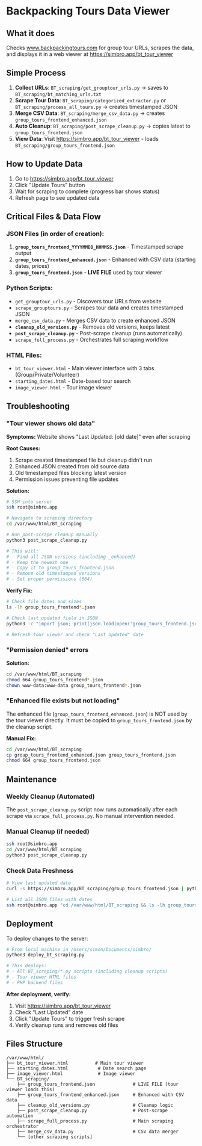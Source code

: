 # Backpacking Tours Data Viewer

## What it does
Checks www.backpackingtours.com for group tour URLs, scrapes the data, and displays it in a web viewer at https://simbro.app/bt_tour_viewer

## Simple Process
1. **Collect URLs**: `BT_scraping/get_grouptour_urls.py` → saves to `BT_scraping/bt_matching_urls.txt`
2. **Scrape Tour Data**: `BT_scraping/categorized_extractor.py` or `BT_scraping/process_all_tours.py` → creates timestamped JSON
3. **Merge CSV Data**: `BT_scraping/merge_csv_data.py` → creates `group_tours_frontend_enhanced.json`
4. **Auto Cleanup**: `BT_scraping/post_scrape_cleanup.py` → copies latest to `group_tours_frontend.json`
5. **View Data**: Visit https://simbro.app/bt_tour_viewer - loads `BT_scraping/group_tours_frontend.json`

## How to Update Data
1. Go to https://simbro.app/bt_tour_viewer
2. Click "Update Tours" button
3. Wait for scraping to complete (progress bar shows status)
4. Refresh page to see updated data

## Critical Files & Data Flow

### JSON Files (in order of creation):
1. **`group_tours_frontend_YYYYMMDD_HHMMSS.json`** - Timestamped scrape output
2. **`group_tours_frontend_enhanced.json`** - Enhanced with CSV data (starting dates, prices)
3. **`group_tours_frontend.json`** - **LIVE FILE** used by tour viewer

### Python Scripts:
- `get_grouptour_urls.py` - Discovers tour URLs from website
- `scrape_grouptours.py` - Scrapes tour data and creates timestamped JSON
- `merge_csv_data.py` - Merges CSV data to create enhanced JSON
- **`cleanup_old_versions.py`** - Removes old versions, keeps latest
- **`post_scrape_cleanup.py`** - Post-scrape cleanup (runs automatically)
- `scrape_full_process.py` - Orchestrates full scraping workflow

### HTML Files:
- `bt_tour_viewer.html` - Main viewer interface with 3 tabs (Group/Private/Volunteer)
- `starting_dates.html` - Date-based tour search
- `image_viewer.html` - Tour image viewer

## Troubleshooting

### "Tour viewer shows old data"

**Symptoms:** Website shows "Last Updated: [old date]" even after scraping

**Root Causes:**
1. Scrape created timestamped file but cleanup didn't run
2. Enhanced JSON created from old source data
3. Old timestamped files blocking latest version
4. Permission issues preventing file updates

**Solution:**
```bash
# SSH into server
ssh root@simbro.app

# Navigate to scraping directory
cd /var/www/html/BT_scraping

# Run post-scrape cleanup manually
python3 post_scrape_cleanup.py

# This will:
# - Find all JSON versions (including _enhanced)
# - Keep the newest one
# - Copy it to group_tours_frontend.json
# - Remove old timestamped versions
# - Set proper permissions (664)
```

**Verify Fix:**
```bash
# Check file dates and sizes
ls -lh group_tours_frontend*.json

# Check last_updated field in JSON
python3 -c "import json; print(json.load(open('group_tours_frontend.json'))['last_updated'])"

# Refresh tour viewer and check "Last Updated" date
```

### "Permission denied" errors

**Solution:**
```bash
cd /var/www/html/BT_scraping
chmod 664 group_tours_frontend*.json
chown www-data:www-data group_tours_frontend*.json
```

### "Enhanced file exists but not loading"

The enhanced file (`group_tours_frontend_enhanced.json`) is NOT used by the tour viewer directly. It must be copied to `group_tours_frontend.json` by the cleanup script.

**Manual Fix:**
```bash
cd /var/www/html/BT_scraping
cp group_tours_frontend_enhanced.json group_tours_frontend.json
chmod 664 group_tours_frontend.json
```

## Maintenance

### Weekly Cleanup (Automated)
The `post_scrape_cleanup.py` script now runs automatically after each scrape via `scrape_full_process.py`. No manual intervention needed.

### Manual Cleanup (if needed)
```bash
ssh root@simbro.app
cd /var/www/html/BT_scraping
python3 post_scrape_cleanup.py
```

### Check Data Freshness
```bash
# View last updated date
curl -s https://simbro.app/BT_scraping/group_tours_frontend.json | python3 -c "import sys,json; print(json.load(sys.stdin)['last_updated'])"

# List all JSON files with dates
ssh root@simbro.app "cd /var/www/html/BT_scraping && ls -lh group_tours_frontend*.json"
```

## Deployment

To deploy changes to the server:

```bash
# From local machine in /Users/simon/Documents/simbro/
python3 deploy_bt_scraping.py

# This deploys:
# - All BT_scraping/*.py scripts (including cleanup scripts)
# - Tour viewer HTML files
# - PHP backend files
```

**After deployment, verify:**
1. Visit https://simbro.app/bt_tour_viewer
2. Check "Last Updated" date
3. Click "Update Tours" to trigger fresh scrape
4. Verify cleanup runs and removes old files

## Files Structure
```
/var/www/html/
├── bt_tour_viewer.html          # Main tour viewer
├── starting_dates.html           # Date search page
├── image_viewer.html             # Image viewer
└── BT_scraping/
    ├── group_tours_frontend.json              # LIVE FILE (tour viewer loads this)
    ├── group_tours_frontend_enhanced.json     # Enhanced with CSV data
    ├── cleanup_old_versions.py                # Cleanup logic
    ├── post_scrape_cleanup.py                 # Post-scrape automation
    ├── scrape_full_process.py                 # Main scraping orchestrator
    ├── merge_csv_data.py                      # CSV data merger
    └── [other scraping scripts]
```
